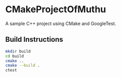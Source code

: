# CMakeProjectOfMuthu

A sample C++ project using CMake and GoogleTest.

## Build Instructions

```bash
mkdir build
cd build
cmake ..
cmake --build .
ctest
